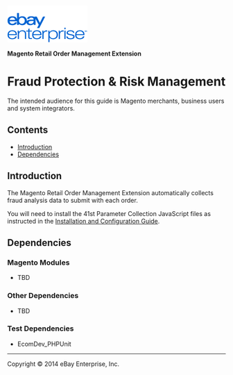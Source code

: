 ![ebay logo](/docs/static/logo-vert.png)

**Magento Retail Order Management Extension**
# Fraud Protection & Risk Management

The intended audience for this guide is Magento merchants, business users and system integrators.

## Contents

- [Introduction](#introduction)
- [Dependencies](#dependencies)

## Introduction

The Magento Retail Order Management Extension automatically collects fraud analysis data to submit with each order.

You will need to install the 41st Parameter Collection JavaScript files as instructed in the [Installation and Configuration Guide](/docs/INSTALL.md#step-3-install-41st-parameter-javascript).

## Dependencies

### Magento Modules

- TBD

### Other Dependencies

- TBD

### Test Dependencies

- EcomDev_PHPUnit

- - -
Copyright © 2014 eBay Enterprise, Inc.